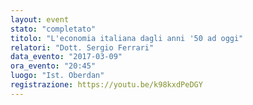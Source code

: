 ```yaml
---
layout: event
stato: "completato"
titolo: "L'economia italiana dagli anni '50 ad oggi"
relatori: "Dott. Sergio Ferrari"
data_evento: "2017-03-09"
ora_evento: "20:45"
luogo: "Ist. Oberdan"
registrazione: https://youtu.be/k98kxdPeDGY
---
```

